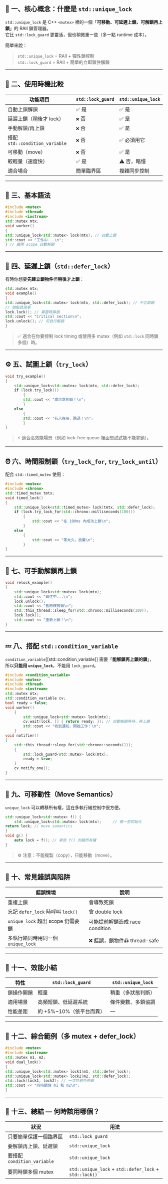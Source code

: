 ## 🧠 一、核心概念：什麼是 `std::unique_lock`

`std::unique_lock` 是 C++ `<mutex>` 裡的一個「**可移動、可延遲上鎖、可解鎖再上鎖**」的 RAII 鎖管理器。  
它比 `std::lock_guard` 更靈活，但也稍微重一些（多一點 runtime 成本）。

簡單來說：

> `std::unique_lock` = RAII + 彈性鎖控制  
> `std::lock_guard` = RAII + 簡單的立即鎖住解鎖

---

## 🔩 二、使用時機比較

|功能項目|`std::lock_guard`|`std::unique_lock`|
|---|---|---|
|自動上鎖解鎖|✅ 是|✅ 是|
|延遲上鎖（稍後才 lock）|```❌``` 否|✅ 是|
|手動解鎖/再上鎖|```❌``` 否|✅ 是|
|搭配 `std::condition_variable`|```❌``` 否|✅ 必須用它|
|可移動（move）|```❌``` 否|✅ 是|
|較輕量（速度快）|✅ 是|⚠️ 否，略慢|
|適合場合|簡單臨界區|複雜同步控制|

---

## 🧩 三、基本語法

```cpp
#include <mutex> 
#include <thread> 
#include <iostream>  
std::mutex mtx;  
void worker()
{
std::unique_lock<std::mutex> lock(mtx); // 自動上鎖
std::cout << "工作中...\n";
} // 離開 scope 自動解鎖
```

---

## 🔄 四、延遲上鎖（`std::defer_lock`）

有時你想要**先建立鎖物件**但**稍後才上鎖**：

```cpp 
std::mutex mtx;
void example()
{
std::unique_lock<std::mutex> lock(mtx, std::defer_lock); // 不立即鎖
// 做點其他事
lock.lock(); // 需要時再鎖
std::cout << "Critical section\n";
lock.unlock(); // 可自行解鎖
}
```

> ✅ 適合在你要控制 lock timing 或使用多 mutex（例如 `std::lock` 同時鎖多個）時。

---

## ⚙️ 五、試圖上鎖（`try_lock`）

``` cpp 
void try_example()
{
	std::unique_lock<std::mutex> lock(mtx, std::defer_lock);
	if (lock.try_lock())
		{
		std::cout << "成功拿到鎖！\n";
		}
	else
		{
		std::cout << "有人在用，跳過！\n";
		}
}
```

> ⚡ 適合高效能場景（例如 lock-free queue 裡面想試試能不能拿鎖）。

---

## ⏰ 六、時間限制鎖（`try_lock_for`, `try_lock_until`）

配合 `std::timed_mutex` 使用：

``` cpp
#include <mutex>
#include <chrono>
std::timed_mutex tmtx;
void timed_lock()
{
	std::unique_lock<std::timed_mutex> lock(tmtx, std::defer_lock);
	if (lock.try_lock_for(std::chrono::milliseconds(100)))
		{
			std::cout << "在 100ms 內成功上鎖\n";
		}
	else
		{
			std::cout << "等太久，放棄\n";
		}
}
```

---

## 🧵 七、可手動解鎖再上鎖

``` cpp 
void relock_example()
{
	std::unique_lock<std::mutex> lock(mtx);
	std::cout << "鎖住中...\n";
	lock.unlock();
	std::cout << "暫時釋放鎖\n";
	std::this_thread::sleep_for(std::chrono::milliseconds(100));
	lock.lock();
	std::cout << "重新上鎖！\n";
}
```
---

## 💤 八、搭配 `std::condition_variable`

`condition_variable`[[std::condition_variable]] 需要「**能解鎖再上鎖的鎖**」，  
所以**只能用 `unique_lock`**，不能用 `lock_guard`。

``` cpp
#include <condition_variable> 
#include <mutex> 
#include <thread> 
#include <iostream>
std::mutex mtx;
std::condition_variable cv;
bool ready = false;
void worker()
	{
		std::unique_lock<std::mutex> lock(mtx);
		cv.wait(lock, [] { return ready; }); // 自動解鎖等待，再上鎖
		std::cout << "收到通知，開始工作！\n";
	}
void notifier()
{
	std::this_thread::sleep_for(std::chrono::seconds(1));
	{
		std::lock_guard<std::mutex> lock(mtx);
		ready = true;
	}
	cv.notify_one();
}
```

---

## 🔁 九、可移動性（Move Semantics）

`unique_lock` 可以轉移所有權，這在多執行緒控制中很方便。

``` cpp
std::unique_lock<std::mutex> f() {
	std::unique_lock<std::mutex> lock(mtx);     // 做一些初始化
return lock; // move semantics
}  
void g() {
	auto lock = f(); // 拿到 f() 的鎖所有權 
}
```

> ⚙️ 注意：不能複製（copy），只能移動（move）。

---

## 🧨 十、常見錯誤與陷阱

|錯誤情境|說明|
|---|---|
|重複上鎖|會導致死鎖|
|忘記 `defer_lock` 時呼叫 `lock()`|會 double lock|
|`unique_lock` 超出 scope 仍需要鎖|可能提前解鎖造成 race condition|
|多執行緒同時用同一個 `unique_lock`|❌ 錯誤，鎖物件非 thread-safe|

---

## 🧮 十一、效能小結

|特性|`std::lock_guard`|`std::unique_lock`|
|---|---|---|
|鎖操作開銷|輕量|稍重（多狀態判斷）|
|適用場景|高頻短鎖、低延遲系統|條件變數、多鎖協調|
|性能差距|約 +5%~10%（依平台而異）|—|

---

## 🧱 十二、綜合範例（多 mutex + defer_lock）

``` cpp
#include <mutex>
#include <iostream>
std::mutex m1, m2;
void dual_lock()
{
std::unique_lock<std::mutex> lock1(m1, std::defer_lock);
std::unique_lock<std::mutex> lock2(m2, std::defer_lock);
std::lock(lock1, lock2); // 一次性避免死鎖
std::cout << "同時鎖住 m1 和 m2\n";
}
```

---

## 🧭 十三、總結 — 何時該用哪個？

| 狀況                       | 用法                                                     |
| ------------------------ | ------------------------------------------------------ |
| 只要簡單保護一個臨界區              | `std::lock_guard`                                      |
| 要解鎖再上鎖、延遲鎖               | `std::unique_lock`                                     |
| 要搭配 `condition_variable` | `std::unique_lock`                                     |
| 要同時鎖多個 mutex             | `std::unique_lock` + `std::defer_lock` + `std::lock()` |